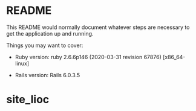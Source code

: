 # README

This README would normally document whatever steps are necessary to get the
application up and running.

Things you may want to cover:

* Ruby version: ruby 2.6.6p146 (2020-03-31 revision 67876) [x86_64-linux]

* Rails version: Rails 6.0.3.5

# site_lioc
